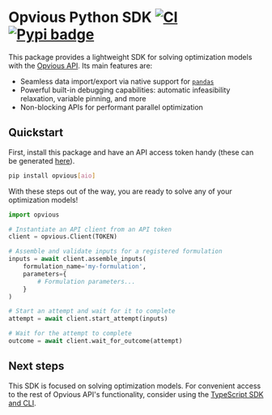 # Opvious Python SDK  [![CI](https://github.com/opvious/sdk.py/actions/workflows/ci.yml/badge.svg)](https://github.com/opvious/sdk.py/actions/workflows/ci.yml) [![Pypi badge](https://badge.fury.io/py/opvious.svg)](https://pypi.python.org/pypi/opvious/)

This package provides a lightweight SDK for solving optimization models with the
[Opvious API][api]. Its main features are:

+ Seamless data import/export via native support for [`pandas`][pandas]
+ Powerful built-in debugging capabilities: automatic infeasibility relaxation,
  variable pinning, and more
+ Non-blocking APIs for performant parallel optimization

## Quickstart

First, install this package and have an API access token handy (these can be
generated [here][token]).

```sh
pip install opvious[aio]
```

With these steps out of the way, you are ready to solve any of your optimization
models!

```python
import opvious

# Instantiate an API client from an API token
client = opvious.Client(TOKEN)

# Assemble and validate inputs for a registered formulation
inputs = await client.assemble_inputs(
    formulation_name='my-formulation',
    parameters={
        # Formulation parameters...
    }
)

# Start an attempt and wait for it to complete
attempt = await client.start_attempt(inputs)

# Wait for the attempt to complete
outcome = await client.wait_for_outcome(attempt)
```

[api]: https://www.opvious.io
[cli]: https://www.opvious.io/sdk.ts
[token]: https://hub.opvious.io/authorizations
[pandas]: https://pandas.pydata.org

## Next steps

This SDK is focused on solving optimization models. For convenient access to the
rest of Opvious API's functionality, consider using the [TypeScript SDK and
CLI][cli].
